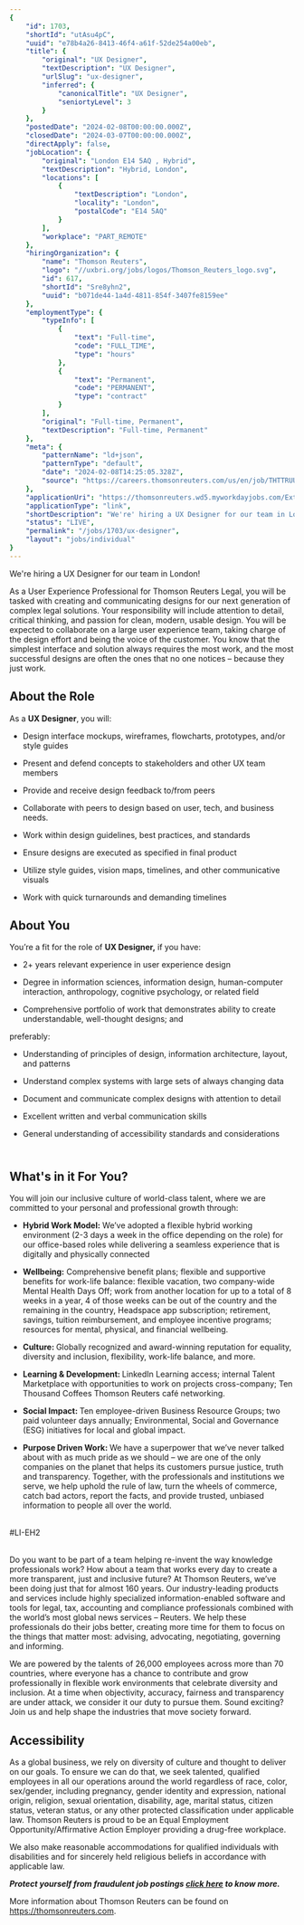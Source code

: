 ```yaml
---
{
	"id": 1703,
	"shortId": "utAsu4pC",
	"uuid": "e78b4a26-8413-46f4-a61f-52de254a00eb",
	"title": {
		"original": "UX Designer",
		"textDescription": "UX Designer",
		"urlSlug": "ux-designer",
		"inferred": {
			"canonicalTitle": "UX Designer",
			"seniortyLevel": 3
		}
	},
	"postedDate": "2024-02-08T00:00:00.000Z",
	"closedDate": "2024-03-07T00:00:00.000Z",
	"directApply": false,
	"jobLocation": {
		"original": "London E14 5AQ , Hybrid",
		"textDescription": "Hybrid, London",
		"locations": [
			{
				"textDescription": "London",
				"locality": "London",
				"postalCode": "E14 5AQ"
			}
		],
		"workplace": "PART_REMOTE"
	},
	"hiringOrganization": {
		"name": "Thomson Reuters",
		"logo": "//uxbri.org/jobs/logos/Thomson_Reuters_logo.svg",
		"id": 617,
		"shortId": "Sre8yhn2",
		"uuid": "b071de44-1a4d-4811-854f-3407fe8159ee"
	},
	"employmentType": {
		"typeInfo": [
			{
				"text": "Full-time",
				"code": "FULL_TIME",
				"type": "hours"
			},
			{
				"text": "Permanent",
				"code": "PERMANENT",
				"type": "contract"
			}
		],
		"original": "Full-time, Permanent",
		"textDescription": "Full-time, Permanent"
	},
	"meta": {
		"patternName": "ld+json",
		"patternType": "default",
		"date": "2024-02-08T14:25:05.328Z",
		"source": "https://careers.thomsonreuters.com/us/en/job/THTTRUUSJREQ176084EXTERNALENUS/UX-Designer?utm_source=indeed&utm_medium=phenom-feeds"
	},
	"applicationUri": "https://thomsonreuters.wd5.myworkdayjobs.com/External_Career_Site/login?redirect=%2FExternal_Career_Site%2Fjob%2FGBR-London-5-Canada-Square%2FUX-Designer_JREQ176084-1%2Fapply%3Futm_source%3Dindeed%26utm_medium%3Dphenom-feeds%26utm_source%3Dindeed%26utm_medium%3Dphenom-feeds%26source%3DAPPLICANT_SOURCE-3-993",
	"applicationType": "link",
	"shortDescription": "We're' hiring a UX Designer for our team in London! As a User Experience Professional for Thomson Reuters Legal, you will be tasked with creating and communicating designs for our next generation of",
	"status": "LIVE",
	"permalink": "/jobs/1703/ux-designer",
	"layout": "jobs/individual"
}
---
```

<p>We're hiring a UX Designer for our team in London!</p><p>As a User Experience Professional for Thomson Reuters Legal, you will be tasked with creating and communicating designs for our next generation of complex legal solutions. Your responsibility will include attention to detail, critical thinking, and passion for clean, modern, usable design. You will be expected to collaborate on a large user experience team, taking charge of the design effort and being the voice of the customer. You know that the simplest interface and solution always requires the most work, and the most successful designs are often the ones that no one notices – because they just work.&nbsp;</p><h2>About the Role</h2><p>As a&nbsp;<strong>UX Designer</strong>, you will:&nbsp;</p><ul><li><p>Design interface mockups, wireframes, flowcharts, prototypes, and/or style guides&nbsp;</p></li><li><p>Present and defend concepts to stakeholders and other UX team members&nbsp;</p></li><li><p>Provide and receive design feedback to/from peers&nbsp;</p></li><li><p>Collaborate with peers to design based on user, tech, and business needs.</p></li><li><p>Work within design guidelines, best practices, and standards&nbsp;</p></li><li><p>Ensure designs are executed as specified in final product&nbsp;</p></li><li><p>Utilize style guides, vision maps, timelines, and other communicative visuals&nbsp;</p></li><li><p>Work with quick turnarounds and demanding timelines</p></li></ul><h2>About You</h2><p>You’re a fit for the role of&nbsp;<strong>UX Designer,</strong>&nbsp;if you have:</p><ul><li><p>2+ years relevant experience in user experience design</p></li><li><p>Degree in information sciences, information design, human-computer interaction, anthropology, cognitive psychology, or related field&nbsp;</p></li><li><p>Comprehensive portfolio of work that demonstrates ability to create understandable, well-thought designs; and</p></li></ul><p>preferably:</p><ul><li><p>Understanding of principles of design, information architecture, layout, and patterns&nbsp;</p></li><li><p>Understand complex systems with large sets of always changing data&nbsp;</p></li><li><p>Document and communicate complex designs with attention to detail</p></li><li><p>Excellent written and verbal communication skills&nbsp;</p></li><li><p>General understanding of accessibility standards and considerations&nbsp;</p></li></ul><h2><br>What's in it For You?</h2><p>You will join our inclusive culture of world-class talent, where we are committed to your personal and professional growth through:</p><ul><li><p><strong>Hybrid Work Model:</strong> We’ve adopted a flexible hybrid working environment (2-3 days a week in the office depending on the role) for our office-based roles while delivering a seamless experience that is digitally and physically connected</p></li><li><p><strong>Wellbeing:</strong> Comprehensive benefit plans; flexible and supportive benefits for work-life balance: flexible vacation, two company-wide Mental Health Days Off; work from another location for up to a total of 8 weeks in a year, 4 of those weeks can be out of the country and the remaining in the country, Headspace app subscription; retirement, savings, tuition reimbursement, and employee incentive programs; resources for mental, physical, and financial wellbeing.</p></li><li><p><strong>Culture: </strong>Globally recognized and award-winning reputation for equality, diversity and inclusion, flexibility, work-life balance, and more.</p></li><li><p><strong>Learning &amp; Development: </strong>LinkedIn Learning access; internal Talent Marketplace with opportunities to work on projects cross-company; Ten Thousand Coffees Thomson Reuters café networking.</p></li><li><p><strong>Social Impact: </strong>Ten employee-driven Business Resource Groups; two paid volunteer days annually; Environmental, Social and Governance (ESG) initiatives for local and global impact.</p></li><li><p><strong>Purpose Driven Work: </strong>We have a superpower that we’ve never talked about with as much pride as we should – we are one of the only companies on the planet that helps its customers pursue justice, truth and transparency. Together, with the professionals and institutions we serve, we help uphold the rule of law, turn the wheels of commerce, catch bad actors, report the facts, and provide trusted, unbiased information to people all over the world.</p></li></ul><p><br>#LI-EH2</p><p><br>Do you want to be part of a team helping re-invent the way knowledge professionals work? How about a team that works every day to create a more transparent, just and inclusive future? At Thomson Reuters, we’ve been doing just that for almost 160 years. Our industry-leading products and services include highly specialized information-enabled software and tools for legal, tax, accounting and compliance professionals combined with the world’s most global news services – Reuters. We help these professionals do their jobs better, creating more time for them to focus on the things that matter most: advising, advocating, negotiating, governing and informing.</p><p>We are powered by the talents of 26,000 employees across more than 70 countries, where everyone has a chance to contribute and grow professionally in flexible work environments that celebrate diversity and inclusion. At a time when objectivity, accuracy, fairness and transparency are under attack, we consider it our duty to pursue them. Sound exciting? Join us and help shape the industries that move society forward.&nbsp;</p><h2><strong>Accessibility&nbsp;</strong></h2><p>As a global business, we rely on diversity of culture and thought to deliver on our goals. To ensure we can do that, we seek talented, qualified employees in all our operations around the world regardless of race, color, sex/gender, including pregnancy, gender identity and expression, national origin, religion, sexual orientation, disability, age, marital status, citizen status, veteran status, or any other protected classification under applicable law. Thomson Reuters is proud to be an Equal Employment Opportunity/Affirmative Action Employer providing a drug-free workplace.</p><p>We also make reasonable accommodations for qualified individuals with disabilities and for sincerely held religious beliefs in accordance with applicable law.</p><p><strong><em>Protect yourself from fraudulent job postings </em></strong><a target="_blank" rel="noopener noreferrer nofollow" href="https://www.thomsonreuters.com/content/dam/ewp-m/documents/careers/en/pdf/onboarding/fake_job_posting_scam_careers_site.pdf"><strong><em>click here</em></strong></a><strong><em> to know more.</em></strong></p><p>More information about Thomson Reuters can be found on <a target="_blank" rel="noopener noreferrer nofollow" href="https://thomsonreuters.com">https://thomsonreuters.com</a>.</p>
